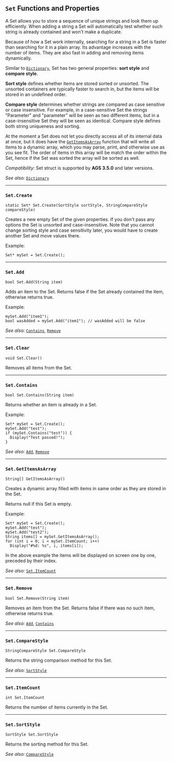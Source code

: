 ## `Set` Functions and Properties

A Set allows you to store a sequence of unique strings and look them up efficiently. When adding a string a Set will automatically test whether such string is already contained and won't make a duplicate.

Because of how a Set work internally, searching for a string in a Set is faster than searching for it in a plain array. Its advantage increases with the number of items. They are also fast in adding and removing items dynamically.

Similar to [`Dictionary`](Dictionary), Set has two general properties: **sort style** and **compare style**.

**Sort style** defines whether items are stored sorted or unsorted. The unsorted containers are typically faster to search in, but the items will be stored in an undefined order.

**Compare style** determines whether strings are compared as case sensitive or case insensitive. For example, in a case-sensitive Set the strings "Parameter" and "parameter" will be seen as two different items, but in a case-insensitive Set they will be seen as identical. Compare style defines both string uniqueness and sorting.

At the moment a Set does not let you directly access all of its internal data at once, but it does have the [`GetItemsAsArray`](Set#setgetitemsasarray) function that will write all items to a dynamic array, which you may parse, print, and otherwise use as you see fit. The order of items in this array will be match the order within the Set, hence if the Set was sorted the array will be sorted as well.

*Compatibility:* Set struct is supported by **AGS 3.5.0** and later versions.

*See also:* [`Dictionary`](Dictionary)

---

### `Set.Create`

    static Set* Set.Create(SortStyle sortStyle, StringCompareStyle compareStyle)

Creates a new empty Set of the given properties. If you don't pass any options the Set is unsorted and case-insensitive. Note that you cannot change sorting style and case sensitivity later, you would have to create another Set and move values there.

Example:

    Set* mySet = Set.Create();

---

### `Set.Add`

    bool Set.Add(String item)

Adds an item to the Set. Returns false if the Set already contained the item, otherwise returns true.

Example:

    mySet.Add("item1");
    bool wasAdded = mySet.Add("item1"); // wasAdded will be false

*See also:* [`Contains`](Set#setcontains), [`Remove`](Set#setremove)

---

### `Set.Clear`

    void Set.Clear()

Removes all items from the Set.

---

### `Set.Contains`

    bool Set.Contains(String item)

Returns whether an item is already in a Set.

Example:

    Set* mySet = Set.Create();
    mySet.Add("test");
    if (mySet.Contains("test")) {
      Display("Test passed!");
    }

*See also:* [`Add`](Set#setadd), [`Remove`](Set#setremove)

---

### `Set.GetItemsAsArray`

    String[] GetItemsAsArray()

Creates a dynamic array filled with items in same order as they are stored in the Set.

Returns null if this Set is empty.

Example:

    Set* mySet = Set.Create();
    mySet.Add("test");
    mySet.Add("test2");
    String items[] = mySet.GetItemsAsArray();
    for (int i = 0; i < mySet.ItemCount; i++)
      Display("#%d: %s", i, items[i]);

In the above example the items will be displayed on screen one by one, preceded by their index.

*See also:* [`Set.ItemCount`](Set#setitemcount)

---

### `Set.Remove`

    bool Set.Remove(String item)

Removes an item from the Set. Returns false if there was no such item, otherwise returns true.

*See also:* [`Add`](Set#setadd), [`Contains`](Set#setcontains)

---

### `Set.CompareStyle`

    StringCompareStyle Set.CompareStyle

Returns the string comparison method for this Set.

*See also:* [`SortStyle`](Set#setsortstyle)

---

### `Set.ItemCount`

    int Set.ItemCount

Returns the number of items currently in the Set.

---

### `Set.SortStyle`

    SortStyle Set.SortStyle

Returns the sorting method for this Set.

*See also:* [`CompareStyle`](Set#setcomparestyle)
